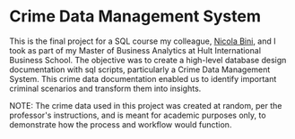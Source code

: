 # Crime Data Management System

This is the final project for a SQL course my colleague, [Nicola Bini](https://github.com/Nicola-Bini), and I took as part of my Master of Business Analytics at Hult International Business School. The objective was to create a high-level database design documentation with sql scripts, particularly a Crime Data Management System. This crime data documentation enabled us to identify important criminal scenarios and transform them into insights. 

NOTE: The crime data used in this project was created at random, per the professor's instructions, and is meant for academic purposes only, to demonstrate how the process and workflow would function.
